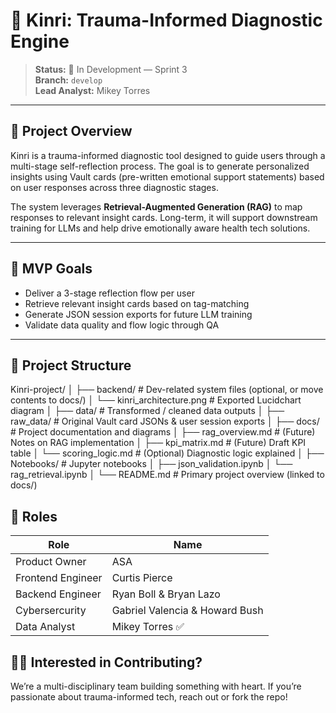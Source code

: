# 🧠 Kinri: Trauma-Informed Diagnostic Engine

> **Status:** 🚧 In Development — Sprint 3  
> **Branch:** `develop`  
> **Lead Analyst:** Mikey Torres  

---

## 📌 Project Overview

Kinri is a trauma-informed diagnostic tool designed to guide users through a multi-stage self-reflection process. The goal is to generate personalized insights using Vault cards (pre-written emotional support statements) based on user responses across three diagnostic stages.

The system leverages **Retrieval-Augmented Generation (RAG)** to map responses to relevant insight cards. Long-term, it will support downstream training for LLMs and help drive emotionally aware health tech solutions.

---

## 🎯 MVP Goals

- Deliver a 3-stage reflection flow per user
- Retrieve relevant insight cards based on tag-matching
- Generate JSON session exports for future LLM training
- Validate data quality and flow logic through QA

---

## 🧱 Project Structure

Kinri-project/
│
├── backend/                    # Dev-related system files (optional, or move contents to docs/)
│   └── kinri_architecture.png  # Exported Lucidchart diagram
│
├── data/                       # Transformed / cleaned data outputs
│
├── raw_data/                   # Original Vault card JSONs & user session exports
│
├── docs/                       # Project documentation and diagrams
│   ├── rag_overview.md         # (Future) Notes on RAG implementation
│   ├── kpi_matrix.md           # (Future) Draft KPI table
│   └── scoring_logic.md        # (Optional) Diagnostic logic explained
│
├── Notebooks/                  # Jupyter notebooks
│   ├── json_validation.ipynb
│   └── rag_retrieval.ipynb
│
└── README.md                   # Primary project overview (linked to docs/)

## 🔐 Roles

| Role | Name |
|------|------|
| Product Owner | ASA |
| Frontend Engineer | Curtis Pierce |
| Backend Engineer | Ryan Boll & Bryan Lazo |
| Cybersercurity | Gabriel Valencia & Howard Bush |
| Data Analyst | Mikey Torres ✅ |

## 🙋‍♀️ Interested in Contributing?

We’re a multi-disciplinary team building something with heart. If you’re passionate about trauma-informed tech, reach out or fork the repo!